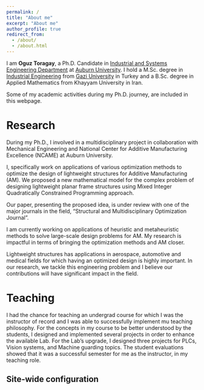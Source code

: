 ```yaml
---
permalink: /
title: "About me"
excerpt: "About me"
author_profile: true
redirect_from: 
  - /about/
  - /about.html
---
```


I am **Oguz Toragay**, a Ph.D. Candidate in [Industrial and Systems Engineering Department](https://eng.auburn.edu/insy/) at [Auburn University](http://www.auburn.edu/). I hold a M.Sc. degree in [Industrial Engineering](https://mf-em.gazi.edu.tr/?language=en_US) from [Gazi University](https://gazi.edu.tr/?language=en_US) in Turkey and a B.Sc. degree in Applied Mathematics from Khayyam University in Iran.

Some of my academic activities during my Ph.D. journey, are included in this webpage.



Research
======
During my Ph.D., I involved in a multidisciplinary project in collaboration with Mechanical Engineering and National Center for Additive Manufacturing Excellence (NCAME) at Auburn University. 

I, specifically work on applications of various optimization methods to optimize the design of lightweight structures for Additive Manufacturing (AM). We proposed a new mathematical model for the complex problem of designing lightweight planar frame structures using Mixed Integer Quadratically Constrained Programming approach. 

Our paper, presenting the proposed idea, is under review with one of the major journals in the field, “Structural and Multidisciplinary Optimization Journal”.

I am currently working on applications of heuristic and metaheuristic methods to solve large-scale design problems for AM. My research is impactful in terms of bringing the optimization methods and AM closer. 

Lightweight structures has applications in aerospace, automotive and medical fields for which having an optimized design is highly important. In our research, we tackle this engineering problem and I believe our contributions will have significant impact in the field.

Teaching
======
I had the chance for teaching an undergrad course for which I was the instructor of record and I was able to successfully implement mu teaching philosophy. For the concepts in
my course to be better understood by the students, I designed and implemented several projects in order to enhance the available Lab. For the Lab’s upgrade, I designed three projects for PLCs, Vision systems, and Machine guarding topics. The student evaluations showed that it was a successful semester for me as the instructor, in my teaching role. 


Site-wide configuration
------
